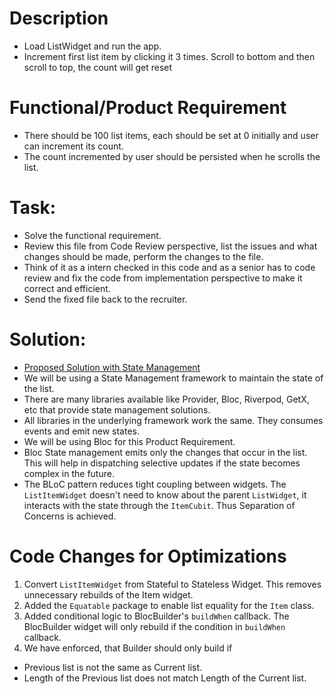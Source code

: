 # Description

- Load ListWidget and run the app.
- Increment first list item by clicking it 3 times. Scroll to bottom and then scroll to top, the
  count will get reset

# Functional/Product Requirement

- There should be 100 list items, each should be set at 0 initially and user can increment its
  count.
- The count incremented by user should be persisted when he scrolls the list.

# Task:

- Solve the functional requirement.
- Review this file from Code Review perspective, list the issues and what changes should be made,
  perform the changes to the file.
- Think of it as a intern checked in this code and as a senior has to code review and fix the code
  from implementation perspective to make it correct and efficient.
- Send the fixed file back to the recruiter.

# Solution:

- [Proposed Solution with State Management](https://github.com/rishabhmore/ListTask/blob/ccf4b3e5e3c937a40f11342ad235d02badd966c5/lib/bloc_fix.dart)
- We will be using a State Management framework to maintain the state of the list.
- There are many libraries available like Provider, Bloc, Riverpod, GetX, etc that provide state management solutions.
- All libraries in the underlying framework work the same. They consumes events and emit new states.
- We will be using Bloc for this Product Requirement.
- Bloc State management emits only the changes that occur in the list. This will help in dispatching selective updates if the state becomes complex in the future.
- The BLoC pattern reduces tight coupling between widgets. The `ListItemWidget` doesn't need to know about the parent `ListWidget`, it interacts with the state through the `ItemCubit`. Thus Separation of Concerns is achieved.

# Code Changes for Optimizations 

1. Convert `ListItemWidget` from Stateful to Stateless Widget. This removes unnecessary rebuilds of the Item widget.
2. Added the `Equatable` package to enable list equality for the `Item` class.
3. Added conditional  logic to BlocBuilder's `buildWhen` callback. The BlocBuilder widget will only rebuild if the condition in `buildWhen` callback.
4. We have enforced, that Builder should only build if
  - Previous list is not the same as Current list.
  - Length of the Previous list does not match Length of the Current list.